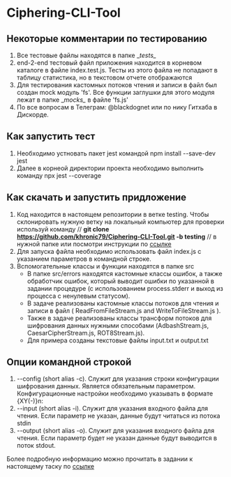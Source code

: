 # Ciphering-CLI-Tool

## Некоторые комментарии по тестированию
1. Все тестовые файлы находятся в папке \__tests\__ 
2. end-2-end тестовый файл приложения находится в корневом каталоге в файле index.test.js. Тесты из этого файла не попадают в таблицу статистика, но в текстовом отчете отображаются
3. Для тестирования кастомных потоков чтения и записи в файл был создан mock модуль 'fs'. Все функции заглушки для этого модуля лежат в папке \__mocks\__ в файле 'fs.js'
4. По все вопросам в Телеграм: @blackdognet или по нику Гитхаба в Дискорде.

## Как запустить тест
1. Необходимо устновать пакет jest командой npm install --save-dev jest
2. Далее в корнеой директории проекта необходимо выполнить команду npx jest --coverage

## Как скачать и запустить придложение
1. Код находится в настоящем репозитории в ветке testing.
Чтобы склонировать нужную ветку на локальный компьютер для проверки используй команду // **git clone https://github.com/khronic79/Ciphering-CLI-Tool.git -b testing** // в нужной папке или посмотри инструкции по [ссылке](https://ru.stackoverflow.com/questions/150313/%D0%9A%D0%B0%D0%BA-%D0%BA%D0%BB%D0%BE%D0%BD%D0%B8%D1%80%D0%BE%D0%B2%D0%B0%D1%82%D1%8C-%D0%BD%D1%83%D0%B6%D0%BD%D1%83%D1%8E-%D0%B2%D0%B5%D1%82%D0%BA%D1%83)
2. Для запуска файла необходимо использовать файл index.js с указанием параметров в командной строке.
3. Вспомогательные классы и функции находятся в папке src
    * В папке src/errors находятся кастомные классы ошибок, а также обработчик ошибок, который выводит ошибки по указанной в задании процедуре (с использованием process.stderr и выход из процесса с ненулевым статусом).
    * В задаче реализованы кастомные классы потоков для чтения и записи в файл ( ReadFromFileStream.js and WriteToFileStream.js ).
    * Также в задаче реализованы классы трансформ потоков для шифрования данных нужными способами (AdbashStream.js, CaesarCipherStream.js, ROT8Stream.js).
    * Для примера созданы текстовые файлы input.txt и output.txt

## Опции командной строкой
1. --config (short alias -c). Служит для указания строки конфигурации шифрования данных. Является обязательным параметром. Конфигурационные настройки необходимо указывать в формате {XY(-)}n:
2. --input  (short alias -i). Служит для указания входного файла для чтения. Если параметр не указан, данные будут читаться из потока stdin
3. --output  (short alias -o). Служит для указания входного файла для чтения. Если параметр будет не указан данные будут выводится в поток stdout.

Более подробную информацию можно прочитать в задании к настоящему таску по [ссылке](https://github.com/rolling-scopes-school/basic-nodejs-course/blob/master/descriptions/ciphering-cli-tool.md)
